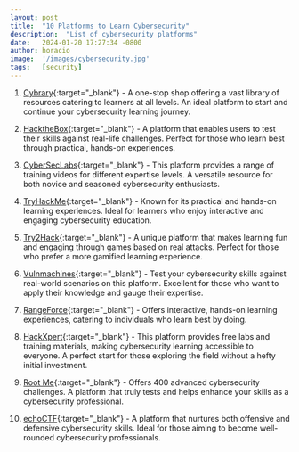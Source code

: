 ```yaml
---
layout: post
title:  "10 Platforms to Learn Cybersecurity"
description:  "List of cybersecurity platforms"
date:   2024-01-20 17:27:34 -0800
author: horacio 
image:  '/images/cybersecurity.jpg'
tags:   [security]
---
```


1. [Cybrary][1]{:target="_blank"} - A one-stop shop offering a vast library of resources catering to learners at all levels. An ideal platform to start and continue your cybersecurity learning journey.

2. [HacktheBox][2]{:target="_blank"} - A platform that enables users to test their skills against real-life challenges. Perfect for those who learn best through practical, hands-on experiences.

3. [CyberSecLabs][3]{:target="_blank"} - This platform provides a range of training videos for different expertise levels. A versatile resource for both novice and seasoned cybersecurity enthusiasts.

4. [TryHackMe][4]{:target="_blank"} - Known for its practical and hands-on learning experiences. Ideal for learners who enjoy interactive and engaging cybersecurity education.

5. [Try2Hack][5]{:target="_blank"} - A unique platform that makes learning fun and engaging through games based on real attacks. Perfect for those who prefer a more gamified learning experience.

6. [Vulnmachines][6]{:target="_blank"} - Test your cybersecurity skills against real-world scenarios on this platform. Excellent for those who want to apply their knowledge and gauge their expertise.

7. [RangeForce][7]{:target="_blank"} - Offers interactive, hands-on learning experiences, catering to individuals who learn best by doing.

8. [HackXpert][8]{:target="_blank"} - This platform provides free labs and training materials, making cybersecurity learning accessible to everyone. A perfect start for those exploring the field without a hefty initial investment.

9. [Root Me][9]{:target="_blank"} - Offers 400 advanced cybersecurity challenges. A platform that truly tests and helps enhance your skills as a cybersecurity professional.

10. [echoCTF][10]{:target="_blank"} - A platform that nurtures both offensive and defensive cybersecurity skills. Ideal for those aiming to become well-rounded cybersecurity professionals.

[1]: https://www.cybrary.it
[2]: https://www.hackthebox.com
[3]: https://cyberseclabs.io
[4]: https://tryhackme.com
[5]: https://try2hack.me
[6]: https://www.vulnmachines.com
[7]: https://www.rangeforce.com
[8]: https://hackxpert.com
[9]: https://www.root-me.org
[10]: https://echoctf.com

